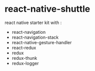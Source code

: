 # react-native-shuttle
react native starter kit with : 
- react-navigation
- react-navigation-stack
- react-native-gesture-handler
- react-redux
- redux
- redux-thunk
- redux-logger